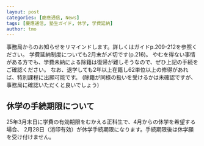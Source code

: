 ```yaml
---
layout: post
categories: [慶應通信, News]
tags: [慶應通信, 塾生ガイド, 休学, 学費延納]
author: tmo
---
```

事務局からのお知らせをリマインドします。詳しくはガイドp.209-212を参照ください。
学費延納制度についても2月末が〆切です(p.216)。
やむを得ない事情がある方でも、学費未納による除籍は復帰が難しそうなので、ぜひ上記の手続をご確認ください。
なお、退学しても2年以上在籍し62単位以上の修得があれば、特別課程に出願可能です。
(除籍が同様の扱いを受けるかは未確認ですが、事務局に確認いただくと良いでしょう)

## 休学の手続期限について

25年3月末日に学費の有効期限をむかえる正科生で、4月からの休学を希望する場合、
2月28日（消印有効）が休学手続期限になります。手続期限後は休学願を受け付けません。